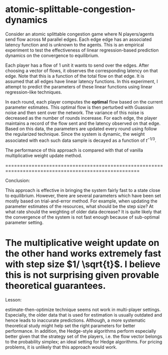 # atomic-splittable-congestion-dynamics

Consider an atomic splittable congestion game where N players/agents send flow across M parallel edges. Each edge edge has an associated latency function and is unknown to the agents. This is an empirical experiment to test the effectiveness of linear regression-based prediction dynamics on the convergence to equilibrium.

Each player has a flow of 1 unit it wants to send over the edges. After choosing a vector of flows, it observes the corresponding latency on that edge. Note that this is a function of the total flow on that edge. It is assumed that all edges have linear latency functions. In this experiment, I attempt to predict the parameters of these linear functions using linear regression-like techniques.

In each round, each player computes the **optimal** flow based on the current parameter estimates. This optimal flow is then perturbed with Guassian noise and then sent over the network. The variance of this noise is decreased as the number of rounds incerease. For each edge, the player maintains a record of the flow sent and the latency observed on that edge. Based on this data, the parameters are updated every round using follow the regularized technique. Since the system is dynamic, the weight associated with each such data sample is decayed as a function of $t^{-1/3}$.

The performance of this approach is compared with that of vanilla multiplicative weight update method.


====================================================================================================

Conclusion:

This approach is effective in bringing the system fairly fast to a state close to equilibrium. However, there are several parameters which have been set mostly based on trial-and-error method. For example, when updating the parameter estimates of the resources, what should be the step size? At what rate should the weighting of older data decrease? It is quite likely that the convergence of the system is not fast enough because of sub-optimal parameter setting.

The multiplicative weight update on the other hand works extremely fast with step size $1/ \sqrt{t}$. I believe this is not surprising given provable theoretical guarantees.
====================================================================================================


Lesson:

estimate-then-optimize technique seems not work in multi-player settings. Especially, the older data that is used for estimation is usually outdated and hence leads to inaccurate predictions. Although, a more systematic theoretical study might help set the right parameters for better performance. In addition, the Hedge-style algorithms perform especially better given that the strategy set of the players, i.e. the flow vector belongs to the probability simplex; an ideal setting for Hedge algorithms. For pricing problems, it is unlikely that this approach would work.
